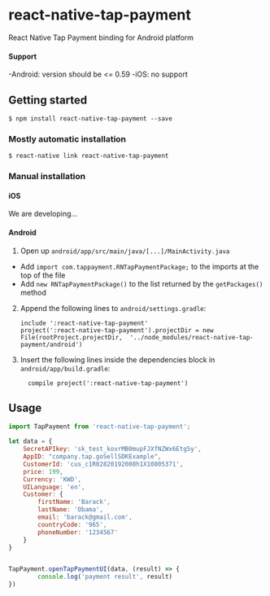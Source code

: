 
# react-native-tap-payment
React Native Tap Payment binding for Android platform

#### Support
-Android: version should be <= 0.59
-iOS: no support

## Getting started

`$ npm install react-native-tap-payment --save`

### Mostly automatic installation

`$ react-native link react-native-tap-payment`

### Manual installation

#### iOS

We are developing...
<!-- 1. In XCode, in the project navigator, right click `Libraries` ➜ `Add Files to [your project's name]`
2. Go to `node_modules` ➜ `react-native-tap-payment` and add `RNTapPayment.xcodeproj`
3. In XCode, in the project navigator, select your project. Add `libRNTapPayment.a` to your project's `Build Phases` ➜ `Link Binary With Libraries`
4. Run your project (`Cmd+R`)< -->

#### Android

1. Open up `android/app/src/main/java/[...]/MainActivity.java`
  - Add `import com.tappayment.RNTapPaymentPackage;` to the imports at the top of the file
  - Add `new RNTapPaymentPackage()` to the list returned by the `getPackages()` method
2. Append the following lines to `android/settings.gradle`:
  	```
  	include ':react-native-tap-payment'
  	project(':react-native-tap-payment').projectDir = new File(rootProject.projectDir, 	'../node_modules/react-native-tap-payment/android')
  	```
3. Insert the following lines inside the dependencies block in `android/app/build.gradle`:
  	```
      compile project(':react-native-tap-payment')
  	```


## Usage
```javascript
import TapPayment from 'react-native-tap-payment';

let data = {
	SecretAPIkey: 'sk_test_kovrMB0mupFJXfNZWx6Etg5y',
	AppID: "company.tap.goSellSDKExample",
	CustomerId: 'cus_c1R02820192008h1X10805371',
	price: 199,
	Currency: 'KWD',
	UILanguage: 'en',
	Customer: {
		firstName: 'Barack',
		lastName: 'Obama',
		email: 'barack@gmail.com',
		countryCode: '965',
		phoneNumber: '1234567'
	}
}


TapPayment.openTapPaymentUI(data, (result) => {
		console.log('payment result', result)
})

```

